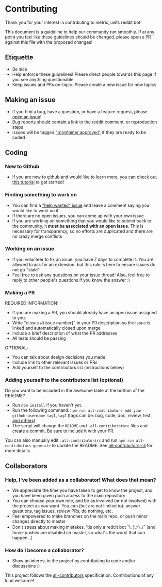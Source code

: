 # Contributing

Thank you for your interest in contributing to metric_units reddit bot!

This document is a guideline to help our community run smoothly. If at any point you feel like these guidelines should be changed, please open a PR against this file with the proposed changes!

## Etiquette

- Be nice
- Help enforce these guidelines! Please direct people towards this page if you see anything questionable
- Keep issues and PRs on-topic. Please create a new issue for new topics

## Making an issue

- If you find a bug, have a question, or have a feature request, please [open an issue](https://github.com/cannawen/metric_units_reddit_bot/issues/new)!
- Bug reports should contain a link to the reddit comment, or reproduction steps
- Issues will be tagged ["maintainer approved"](https://github.com/cannawen/metric_units_reddit_bot/issues?q=is%3Aissue+is%3Aopen+label%3A%22maintainer+approved%22) if they are ready to be coded

## Coding

### New to Github

- If you are new to github and would like to learn more, you can [check out this tutorial](https://egghead.io/courses/how-to-contribute-to-an-open-source-project-on-github) to get started!

### Finding something to work on

- You can find a ["help wanted" issue](https://github.com/cannawen/metric_units_reddit_bot/issues?utf8=%E2%9C%93&q=is%3Aissue%20is%3Aopen%20label%3A%22maintainer%20approved%22%20label%3A%22help%20wanted%22%20) and leave a comment saying you would like to work on it
- If there are no open issues, you can come up with your own issue
- If you are working on something that you would like to submit back to the community, it **must be associated with an open issue**. This is necessary for transparency, so no efforts are duplicated and there are no crazy merge conflicts

### Working on an issue

- If you volunteer to fix an issue, you have 7 days to complete it. You are allowed to ask for an extension, but this rule is here to ensure issues do not go "stale"
- Feel free to ask any questions on your issue thread! Also, feel free to reply to other people's questions if you know the answer :)

### Making a PR

REQUIRED INFORMATION:
- If you are making a PR, you should already have an open issue assigned to you.
- Write "closes #{issue number}" in your PR description so the issue is linked and automatically closed upon merge
- Include a brief description of what the PR addresses
- All tests should be passing

OPTIONAL:
- You can talk about design decisions you made
- Include link to other relevant issues or PRs
- Add yourself to the contributors list (instructions below)

### Adding yourself to the contributors list (optional)

Do you want to be included in the awesome table at the bottom of the README?

- Run `npm install` if you haven't yet.
- Run the following command: `npm run all-contributors add your-github-username tag1,tag2` (tags can be: bug, code, doc, review, test, [and others](https://github.com/kentcdodds/all-contributors#emoji-key))
- The script will change the `README` and `.all-contributorsrc` files and create a commit. Be sure to include it with your PR.

You can also manually edit `.all-contributorsrc` and run `npm run all-contributors generate` to update the README. See [all-contributors-cli](https://www.npmjs.com/package/all-contributors-cli) for more details

## Collaborators

### Help, I've been added as a collaborator! What does that mean?

- We appreciate the time you have taken to get to know the project, and you have been given push access to the main repository
- You can choose your own role, and be as involved (or not involved) with the project as you want. You can (but are not limited to): answer questions, tag issues, review PRs, do nothing, etc.
- Feel empowered to make branches on the main repo, or push minor changes directly to master
- Don't stress about making mistakes, 'tis only a reddit bot ¯\\\_(ツ)_/¯ (and force-pushes are disabled on master, so what's the worst that can happen...)

### How do I become a collaborator?

- Show an interest in the project by contributing to code and/or discussions :)


This project follows the [all-contributors](https://github.com/kentcdodds/all-contributors) specification. Contributions of any kind welcome!
